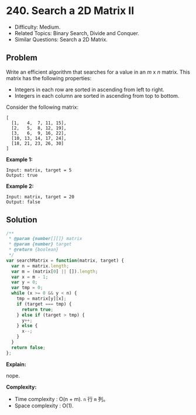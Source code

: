 # 240. Search a 2D Matrix II

- Difficulty: Medium.
- Related Topics: Binary Search, Divide and Conquer.
- Similar Questions: Search a 2D Matrix.

## Problem

Write an efficient algorithm that searches for a value in an *m* x *n* matrix. This matrix has the following properties:

- Integers in each row are sorted in ascending from left to right.
- Integers in each column are sorted in ascending from top to bottom.

Consider the following matrix:

```
[
  [1,   4,  7, 11, 15],
  [2,   5,  8, 12, 19],
  [3,   6,  9, 16, 22],
  [10, 13, 14, 17, 24],
  [18, 21, 23, 26, 30]
]
```

**Example 1:**

```
Input: matrix, target = 5
Output: true
```

**Example 2:**

```
Input: matrix, target = 20
Output: false
```

## Solution

```javascript
/**
 * @param {number[][]} matrix
 * @param {number} target
 * @return {boolean}
 */
var searchMatrix = function(matrix, target) {
  var n = matrix.length;
  var m = (matrix[0] || []).length;
  var x = m - 1;
  var y = 0;
  var tmp = 0;
  while (x >= 0 && y < n) {
    tmp = matrix[y][x];
    if (target === tmp) {
      return true;
    } else if (target > tmp) {
      y++;
    } else {
      x--;
    }
  }
  return false;
};
```

**Explain:**

nope.

**Complexity:**

* Time complexity : O(n + m). ```n``` 行 ```m``` 列。
* Space complexity : O(1).
